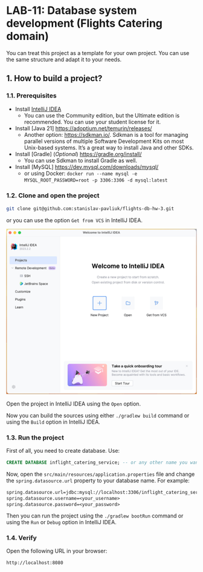 # LAB-11: Database system development (Flights Catering domain)

You can treat this project as a template for your own project. You can use the same structure and adapt it to your needs.

## 1. How to build a project?

### 1.1. Prerequisites

- Install [IntelliJ IDEA](https://www.jetbrains.com/idea/download/)
  - You can use the Community edition, but the Ultimate edition is recommended. You can use your student license for it.
- Install [Java 21] https://adoptium.net/temurin/releases/
  - Another option: https://sdkman.io/. Sdkman is a tool for managing parallel versions of multiple Software Development Kits on most Unix-based systems. It’s a great way to install Java and other SDKs.
- Install [Gradle] (*Optional*) https://gradle.org/install/
  - You can use Sdkman to install Gradle as well.
- Install [MySQL] https://dev.mysql.com/downloads/mysql/
  - or using Docker: `docker run --name mysql -e MYSQL_ROOT_PASSWORD=root -p 3306:3306 -d mysql:latest`

### 1.2. Clone and open the project

```bash
git clone git@github.com:stanislav-pavliuk/flights-db-hw-3.git
```

or you can use the option `Get from VCS` in IntelliJ IDEA.

![img.png](images/img.png)

Open the project in IntelliJ IDEA using the `Open` option.

Now you can build the sources using either `./gradlew build` command or using the `Build` option in IntelliJ IDEA.

### 1.3. Run the project

First of all, you need to create database. Use:

```sql
CREATE DATABASE inflight_catering_service; -- or any other name you want
```

Now, open the `src/main/resources/application.properties` file and change the `spring.datasource.url` property to your database name. For example:

```properties
spring.datasource.url=jdbc:mysql://localhost:3306/inflight_catering_service
spring.datasource.username=<your_username>
spring.datasource.password=<your_password>
```

Then you can run the project using the `./gradlew bootRun` command or using the `Run` or `Debug` option in IntelliJ IDEA.

### 1.4. Verify

Open the following URL in your browser:

```
http://localhost:8080
```

